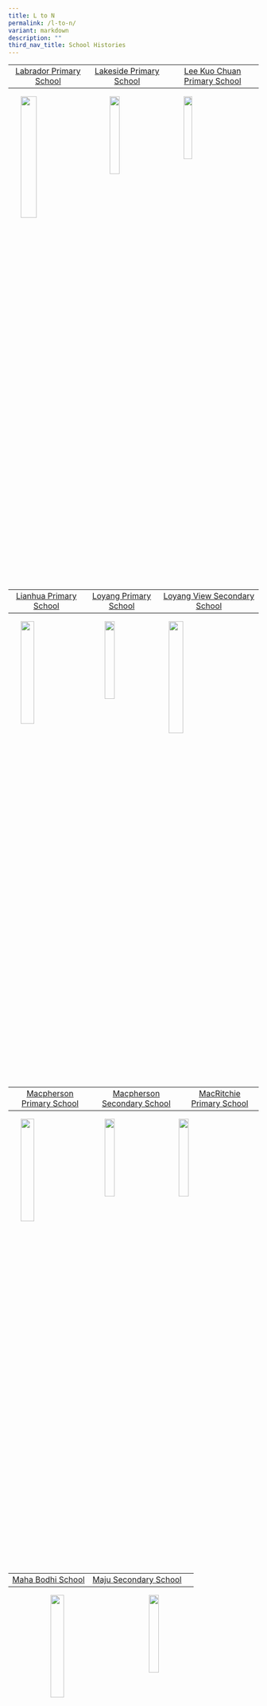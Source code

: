 ```yaml
---
title: L to N
permalink: /l-to-n/
variant: markdown
description: ""
third_nav_title: School Histories
---
```

|  |  |  |
|:---:|:---:|:---:|
 | [Labrador Primary School](/school-histories/labrador-pri/) | [Lakeside Primary School](/school-histories/lakeside-pri/) | [Lee Kuo Chuan Primary School](/school-histories/lee-kuo-chuan-pri/) |

<img align="left" style="width:25%;margin-left:25px;" src="/images/crestL1.png">
<img align="left" style="width:20%;margin-left:50px;" src="/images/crestL2.png">
<img align="right" style="width:18%;margin-right:60px;" src="/images/crestL3.png">

<br clear="left">

|  |  |  |
|:---:|:---:|:---:|
| [Lianhua Primary School](/school-histories/lianhua-pri/) | [Loyang Primary School](/school-histories/loyang-pri/) | [Loyang View Secondary School](/school-histories/loyang-view-sec/) |

<img align="left" style="width:23%;margin-left:25px;" src="/images/crestL4.png">
<img align="left" style="width:20%;margin-left:50px;" src="/images/crestL5.png">
<img align="right" style="width:24%;margin-right:60px;" src="/images/crestL6.jpg">

<br clear="left">

|  |  |  |
|:---:|:---:|:---:|
| [Macpherson Primary School](/school-histories/macpherson-pri/) | [Macpherson Secondary School](/school-histories/macpherson-sec/) | [MacRitchie Primary School](/school-histories/macritchie-pri/) | 

<img align="left" style="width:23%;margin-left:25px;" src="/images/crestM1.png">
<img align="left" style="width:20%;margin-left:50px;" src="/images/crestM2.jpg">
<img align="right" style="width:20%;margin-right:60px;" src="/images/crestM3.png">

<br clear="left">

|  |  |  |
|:---:|:---:|:---:|
|[Maha Bodhi School](/school-histories/maha-bodhi-sch/) | [Maju Secondary School](/school-histories/maju-sec/) |

<img align="left" style="width:23%;margin-left:85px;" src="/images/crestM4.png">
<img align="right" style="width:20%;margin-right:120px;" src="/images/crestM5.png">

<br clear="left">

|  |  |  |
|:---:|:---:|:---:|
| [Manjusri Secondary School](/school-histories/manjusri-sec/) | [Margaret Drive Primary School](/school-histories/margaret-drive-pri/) | [Maris Stella High School](/school-histories/maris-stella-high-sch/) |

<img align="left" style="width:18%;margin-left:65px;" src="/images/crestM6.png">
<img align="left" style="width:18%;margin-left:85px;" src="/images/crestM7.jpg">
<img align="right" style="width:16%;margin-right:60px;" src="/images/crestM8.png">

<br clear="left">

|  |  |  |
|:---:|:---:|:---:|
| [Marsiling Primary School](/school-histories/marsiling-pri/) | [Marsiling Secondary School](/school-histories/marsiling-sec/) | [Marymount Convent School](/school-histories/marymount-convent/) |

<img align="left" style="width:18%;margin-left:75px;" src="/images/crestM9.jpg">
<img align="left" style="width:20%;margin-left:85px;" src="/images/crestM10.jpg">
<img align="right" style="width:24%;margin-right:25px;" src="/images/crestM11.jpg">

<br clear="left">

|  |  |  |
|:---:|:---:|:---:|
| [Mattar East School](/school-histories/mattar-east-sch/) | [Mattar Primary School](/school-histories/mattar-pri/) | [May Primary School](/school-histories/may-pri/) |

<img align="left" style="width:18%;margin-left:65px;" src="/images/crestM12.png">
<img align="left" style="width:20%;margin-left:95px;" src="/images/crestM13.png">
<img align="right" style="width:20%;margin-right:45px;" src="/images/crestM14.png">

<br clear="left">

|  |  |  |
|:---:|:---:|:---:|
| [Mayflower Primary School](/school-histories/mayflower-pri/) | [Mayflower Secondary School](/school-histories/mayflower-sec/) | [Mee Toh School](/school-histories/mee-toh-sch/) |

<img align="left" style="width:20%;margin-left:65px;" src="/images/crestM15.jpg">
<img align="left" style="width:22%;margin-left:85px;" src="/images/crestM16.png">
<img align="right" style="width:20%;margin-right:45px;" src="/images/crestM17.jpg">

<br clear="left">

|  |  |  |
|:---:|:---:|:---:|
| [Mei Chin Primary School](/school-histories/mei-chin-pri/) | [Mei Chin Secondary School](/school-histories/mei-chin-sec/) | [Membina Primary School](/school-histories/membina-pri/) |

<img align="left" style="width:20%;margin-left:65px;" src="/images/crestM18.png">
<img align="left" style="width:20%;margin-left:85px;" src="/images/crestM19.png">
<img align="right" style="width:20%;margin-right:45px;" src="/images/crestM20.png">

<br clear="left">

|  |  |  |
|:---:|:---:|:---:|
| [Meng Teck School](/school-histories/meng-teck-sch/) | [Meridian Junior College](/school-histories/meridian-jc/) | [Meridian Primary School](/school-histories/meridian-pri/) |

<img align="left" style="width:20%;margin-left:65px;" src="/images/crestM21.png">
<img align="left" style="width:20%;margin-left:85px;" src="/images/crestM22.png">
<img align="right" style="width:20%;margin-right:45px;" src="/images/crestM23.png">

<br clear="left">

|  |  |  |
|:---:|:---:|:---:|
| [Meridian Secondary School](/school-histories/meridian-sec/) | [Merlimau Primary School](/school-histories/merlimau-pri/) | [Methodist Girls' School](/school-histories/methodist-girls-sch/) |

<img align="left" style="width:25%;margin-left:45px;" src="/images/crestM24.jpg">
<img align="left" style="width:15%;margin-left:85px;" src="/images/crestM25.png">
<img align="right" style="width:20%;margin-right:45px;" src="/images/crestM26.png">

<br clear="left">

|  |  |  |
|:---:|:---:|:---:|
| [Moulmein Primary School](/school-histories/moulmein-pri/) | [Mount Vernon Secondary School](/school-histories/mount-vernon-sec/) | [Mountbatten Primary School](/school-histories/mountbatten-pri/) |

<img align="left" style="width:20%;margin-left:65px;" src="/images/crestM27.png">
<img align="left" style="width:20%;margin-left:85px;" src="/images/crestM28.png">
<img align="right" style="width:18%;margin-right:65px;" src="/images/crestM29.png">

<br clear="left">

|  |  |  |
|:---:|:---:|:---:|
| [Nam San School](/school-histories/nam-san-sch/) | [Nan Chiau High School](/school-histories/nan-chiau-high-sch/) | [Nan Chiau Primary School](/school-histories/nan-chiau-pri/) |

<img align="left" style="width:20%;margin-left:55px;" src="/images/crestN1.png">
<img align="left" style="width:16%;margin-left:105px;" src="/images/crestN2.png">
<img align="right" style="width:18%;margin-right:65px;" src="/images/crestN3.jpg">

<br clear="left">

|  |  |  |
|:---:|:---:|:---:|
| [Nan Chiow Public School](/school-histories/nan-chiow-public-sch/) | [Nan Hua High School](/school-histories/nan-hua-high-sch/) | [Nan Hua Primary School](/school-histories/nan-hua-pri/) |

<img align="left" style="width:20%;margin-left:55px;" src="/images/crestN4.png">
<img align="left" style="width:18%;margin-left:105px;" src="/images/crestN5.jpg">
<img align="right" style="width:20%;margin-right:65px;" src="/images/crestN6.png">

<br clear="left">

|  |  |  |
|:---:|:---:|:---:|
| [Nanyang Girls' High School](/school-histories/nanyang-girls-high-sch/) | [Nanyang Junior College](/school-histories/nanyang-jc/) | [Nanyang Primary School](/school-histories/nanyang-pri/) |

<img align="left" style="width:20%;margin-left:55px;" src="/images/crestN7.png">
<img align="left" style="width:18%;margin-left:105px;" src="/images/crestN8.jpg">
<img align="right" style="width:25%;margin-right:45px;" src="/images/crestN9.png">

<br clear="left">

|  |  |  |
|:---:|:---:|:---:|
| [National Junior College](/school-histories/national-jc/) | [Naval Base Primary School](/school-histories/naval-base-pri/) | [Naval Base Secondary School](/school-histories/naval-base-sec/) |

<img align="left" style="width:18%;margin-left:55px;" src="/images/crestN10.jpg">
<img align="left" style="width:22%;margin-left:105px;" src="/images/crestN11.png">
<img align="right" style="width:18%;margin-right:65px;" src="/images/crestN12.png">

<br clear="left">

|  |  |  |
|:---:|:---:|:---:|
| [Nee Soon School](/school-histories/nee-soon-sch/) | [New Town Primary School](/school-histories/new-town-pri/) | [New Town Secondary School](/school-histories/new-town-sec/) |

<img align="left" style="width:17%;margin-left:55px;" src="/images/crestN13.png">
<img align="left" style="width:20%;margin-left:115px;" src="/images/crestN14.png">
<img align="right" style="width:20%;margin-right:65px;" src="/images/crestN15.jpg">

<br clear="left">

|  |  |  |
|:---:|:---:|:---:|
| [Ngee Ann Primary School](/school-histories/ngee-ann-pri/) | [Ngee Ann Secondary School](/school-histories/ngee-ann-sec/) | [Norfolk Primary School](/school-histories/norfolk-pri/) |

<img align="left" style="width:18%;margin-left:75px;" src="/images/crestN16.jpg">
<img align="left" style="width:18%;margin-left:105px;" src="/images/crestN17.jpg">
<img align="right" style="width:22%;margin-right:45px;" src="/images/crestN18.png">

<br clear="left">

|  |  |  |
|:---:|:---:|:---:|
| [North Spring Primary School](/school-histories/north-spring-pri/) | [North View Primary School](/school-histories/north-view-pri/) | [North View Secondary School](/school-histories/north-view-sec/) |

<img align="left" style="width:18%;margin-left:55px;" src="/images/crestN19.png">
<img align="left" style="width:22%;margin-left:105px;" src="/images/crestN20.jpg">
<img align="right" style="width:20%;margin-right:65px;" src="/images/crestN21.png">

<br clear="left">

|  |  |  |
|:---:|:---:|:---:|
| [North Vista Primary School](/school-histories/north-vista-pri/) | [North Vista Secondary School](/school-histories/north-vista-sec/) | [Northbrooks Secondary School](/school-histories/northbrooks-sec/) |

<img align="left" style="width:20%;margin-left:55px;" src="/images/crestN22.png">
<img align="left" style="width:20%;margin-left:105px;" src="/images/crestN23.png">
<img align="right" style="width:15%;margin-right:65px;" src="/images/crestN24.jpg">

<br clear="left">

|  |  |  |
|:---:|:---:|:---:|
| [Northland Primary School](/school-histories/northland-pri/) | [Northland Secondary School](/school-histories/northland-sec/) | [Northlight School](/school-histories/northlight-sch/) |

<img align="left" style="width:20%;margin-left:55px;" src="/images/crestN25.png">
<img align="left" style="width:20%;margin-left:105px;" src="/images/crestN26.jpg">
<img align="right" style="width:20%;margin-right:45px;" src="/images/crestN27.jpg">

<br clear="left">

|  |  |  |
|:---:|:---:|:---:|
| [Northoaks Primary School](/school-histories/northoaks-pri/) | [Nus High School of Mathematics and Science](/school-histories/nus-high-sch-of-math-and-sci/) | 

<img align="left" style="width:20%;margin-left:55px;" src="/images/crestN28.png">
<img align="left" style="width:25%;margin-left:105px;" src="/images/crestN29.jpg">

<br clear="left">
